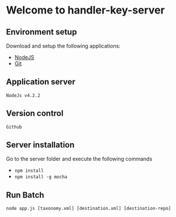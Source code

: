 # Welcome to handler-key-server

## Environment setup
Download and setup the following applications:

- [NodeJS](https://nodejs.org/)  
- [Git](http://git-scm.com/) 

## Application server
`NodeJs v4.2.2`

## Version control
`Github`

## Server installation 
Go to the server folder and execute the following commands

- `npm install`
- `npm install -g mocha`

## Run Batch
  `node app.js [taxonomy.xml] [destination.xml] [destination-repo]`


